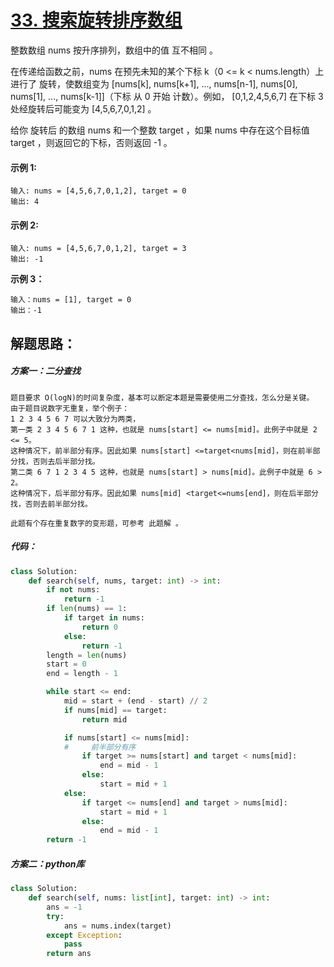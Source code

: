 # [33. 搜索旋转排序数组](https://leetcode.cn/problems/search-in-rotated-sorted-array/)

整数数组 nums 按升序排列，数组中的值 互不相同 。

在传递给函数之前，nums 在预先未知的某个下标 k（0 <= k < nums.length）上进行了 旋转，使数组变为 [nums[k], nums[k+1], ..., nums[n-1], nums[0], nums[1], ..., nums[k-1]]（下标 从 0 开始 计数）。例如， [0,1,2,4,5,6,7] 在下标 3 处经旋转后可能变为 [4,5,6,7,0,1,2] 。

给你 旋转后 的数组 nums 和一个整数 target ，如果 nums 中存在这个目标值 target ，则返回它的下标，否则返回 -1 。



#### 示例 1:

```
输入: nums = [4,5,6,7,0,1,2], target = 0
输出: 4
```

#### 示例 2:

```
输入: nums = [4,5,6,7,0,1,2], target = 3
输出: -1
```

**示例 3：**

```
输入：nums = [1], target = 0
输出：-1
```



## 解题思路：

##### 方案一：二分查找

```
题目要求 O(logN)的时间复杂度，基本可以断定本题是需要使用二分查找，怎么分是关键。
由于题目说数字无重复，举个例子：
1 2 3 4 5 6 7 可以大致分为两类，
第一类 2 3 4 5 6 7 1 这种，也就是 nums[start] <= nums[mid]。此例子中就是 2 <= 5。
这种情况下，前半部分有序。因此如果 nums[start] <=target<nums[mid]，则在前半部分找，否则去后半部分找。
第二类 6 7 1 2 3 4 5 这种，也就是 nums[start] > nums[mid]。此例子中就是 6 > 2。
这种情况下，后半部分有序。因此如果 nums[mid] <target<=nums[end]，则在后半部分找，否则去前半部分找。

此题有个存在重复数字的变形题，可参考 此题解 。
```

##### 代码：

```python
class Solution:
    def search(self, nums, target: int) -> int:
        if not nums:
            return -1
        if len(nums) == 1:
            if target in nums:
                return 0
            else:
                return -1
        length = len(nums)
        start = 0
        end = length - 1

        while start <= end:
            mid = start + (end - start) // 2
            if nums[mid] == target:
                return mid

            if nums[start] <= nums[mid]:
            #     前半部分有序
                if target >= nums[start] and target < nums[mid]:
                    end = mid - 1
                else:
                    start = mid + 1
            else:
                if target <= nums[end] and target > nums[mid]:
                    start = mid + 1
                else:
                    end = mid - 1
        return -1
```



##### 方案二：python库

```python
class Solution:
    def search(self, nums: list[int], target: int) -> int:
        ans = -1
        try:
            ans = nums.index(target)
        except Exception:
            pass
        return ans
```

